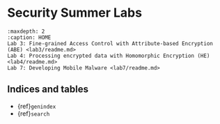 # Security Summer Labs

```{toctree}
:maxdepth: 2
:caption: HOME
Lab 3: Fine-grained Access Control with Attribute-based Encryption (ABE) <lab3/readme.md>
Lab 4: Processing encrypted data with Homomorphic Encryption (HE) <lab4/readme.md>
Lab 7: Developing Mobile Malware <lab7/readme.md>
```

## Indices and tables

- {ref}`genindex`
- {ref}`search`
